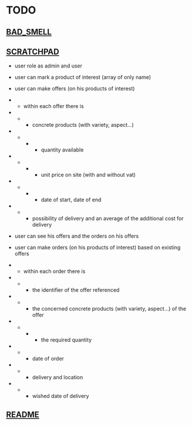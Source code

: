 # TODO

## [BAD_SMELL](BAD_SMELL.md)

## [SCRATCHPAD](SCRATCHPAD.md)

* user role as admin and user

* user can mark a product of interest (array of only name)

* user can make offers (on his products of interest)

* * within each offer there is

* * * concrete products (with variety, aspect...)

* * * * quantity available

* * * * unit price on site (with and without vat)

* * * * date of start, date of end

* * * possibility of delivery and an average of the additional cost for delivery

* user can see his offers and the orders on his offers

* user can make orders (on his products of interest) based on existing offers

* * within each order there is

* * * the identifier of the offer referenced

* * * the concerned concrete products (with variety, aspect...) of the offer

* * * * the required quantity

* * * date of order

* * * delivery and location

* * * wished date of delivery

## [README](README.md)

